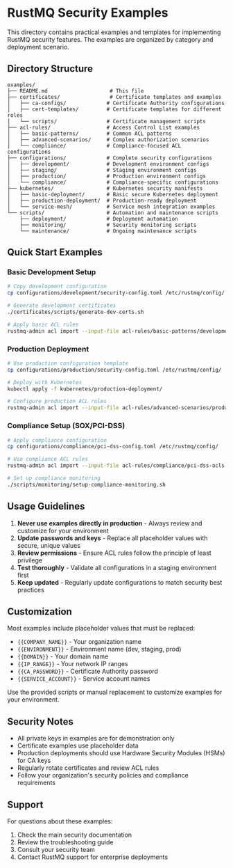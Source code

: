 # RustMQ Security Examples

This directory contains practical examples and templates for implementing RustMQ security features. The examples are organized by category and deployment scenario.

## Directory Structure

```
examples/
├── README.md                    # This file
├── certificates/                # Certificate templates and examples
│   ├── ca-configs/             # Certificate Authority configurations
│   ├── cert-templates/         # Certificate templates for different roles
│   └── scripts/                # Certificate management scripts
├── acl-rules/                  # Access Control List examples
│   ├── basic-patterns/         # Common ACL patterns
│   ├── advanced-scenarios/     # Complex authorization scenarios
│   └── compliance/             # Compliance-focused ACL configurations
├── configurations/             # Complete security configurations
│   ├── development/            # Development environment configs
│   ├── staging/                # Staging environment configs
│   ├── production/             # Production environment configs
│   └── compliance/             # Compliance-specific configurations
├── kubernetes/                 # Kubernetes security manifests
│   ├── basic-deployment/       # Basic secure Kubernetes deployment
│   ├── production-deployment/  # Production-ready deployment
│   └── service-mesh/           # Service mesh integration examples
└── scripts/                    # Automation and maintenance scripts
    ├── deployment/             # Deployment automation
    ├── monitoring/             # Security monitoring scripts
    └── maintenance/            # Ongoing maintenance scripts
```

## Quick Start Examples

### Basic Development Setup
```bash
# Copy development configuration
cp configurations/development/security-config.toml /etc/rustmq/config/

# Generate development certificates
./certificates/scripts/generate-dev-certs.sh

# Apply basic ACL rules
rustmq-admin acl import --input-file acl-rules/basic-patterns/development-acls.json
```

### Production Deployment
```bash
# Use production configuration template
cp configurations/production/security-config.toml /etc/rustmq/config/

# Deploy with Kubernetes
kubectl apply -f kubernetes/production-deployment/

# Configure production ACL rules
rustmq-admin acl import --input-file acl-rules/advanced-scenarios/production-acls.json
```

### Compliance Setup (SOX/PCI-DSS)
```bash
# Apply compliance configuration
cp configurations/compliance/pci-dss-config.toml /etc/rustmq/config/

# Use compliance ACL rules
rustmq-admin acl import --input-file acl-rules/compliance/pci-dss-acls.json

# Set up compliance monitoring
./scripts/monitoring/setup-compliance-monitoring.sh
```

## Usage Guidelines

1. **Never use examples directly in production** - Always review and customize for your environment
2. **Update passwords and keys** - Replace all placeholder values with secure, unique values
3. **Review permissions** - Ensure ACL rules follow the principle of least privilege
4. **Test thoroughly** - Validate all configurations in a staging environment first
5. **Keep updated** - Regularly update configurations to match security best practices

## Customization

Most examples include placeholder values that must be replaced:

- `{{COMPANY_NAME}}` - Your organization name
- `{{ENVIRONMENT}}` - Environment name (dev, staging, prod)
- `{{DOMAIN}}` - Your domain name
- `{{IP_RANGE}}` - Your network IP ranges
- `{{CA_PASSWORD}}` - Certificate Authority password
- `{{SERVICE_ACCOUNT}}` - Service account names

Use the provided scripts or manual replacement to customize examples for your environment.

## Security Notes

- All private keys in examples are for demonstration only
- Certificate examples use placeholder data
- Production deployments should use Hardware Security Modules (HSMs) for CA keys
- Regularly rotate certificates and review ACL rules
- Follow your organization's security policies and compliance requirements

## Support

For questions about these examples:
1. Check the main security documentation
2. Review the troubleshooting guide
3. Consult your security team
4. Contact RustMQ support for enterprise deployments